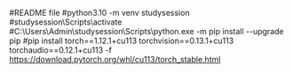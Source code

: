 #README file
#python3.10 -m venv studysession
#studysession\Scripts\activate
#C:\Users\Admin\studysession\Scripts\python.exe -m pip install --upgrade pip
#pip install torch==1.12.1+cu113 torchvision==0.13.1+cu113 torchaudio==0.12.1+cu113 -f https://download.pytorch.org/whl/cu113/torch_stable.html
